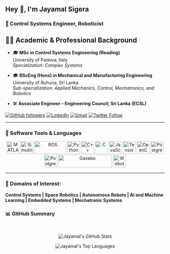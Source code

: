 ## Hey 👋, I'm Jayamal Sigera
### 🎯 Control Systems Engineer, Roboticist  
## 👨‍🎓 Academic & Professional Background

- 🎓 **MSc in Control Systems Engineering (Reading)**  
  University of Padova, Italy  
  *Specialization: Complex Systems*

- 🎓 **BScEng (Hons) in Mechanical and Manufacturing Engineering**  
  University of Ruhuna, Sri Lanka  
  *Sub-specialization: Applied Mechanics, Control, Mechatronics, and Robotics*

- 🛠 **Associate Engineer – Engineering Council, Sri Lanka (ECSL)**

[![GitHub followers](https://img.shields.io/github/followers/jayamalsigera?style=social)](https://github.com/jayamalsigera?tab=followers)
[![LinkedIn](https://img.shields.io/badge/LinkedIn-Jayamal%20Sigera-blue?logo=linkedin&style=social)](https://www.linkedin.com/in/jayamalsigera/)
[![Gmail](https://img.shields.io/badge/Email-jayamalsigeras@gmail.com-D14836?logo=gmail&style=social)](mailto:jayamalsigeras@gmail.com)
[![Twitter Follow](https://img.shields.io/twitter/follow/jayamal_sigera?style=social)](https://twitter.com/jayamal_sigera)

---

### 🧰 Software Tools & Languages
<p align="center">
  <img src="https://cdn.jsdelivr.net/gh/devicons/devicon/icons/matlab/matlab-original.svg" alt="MATLAB" width="40" height="40"/>
  <img src="https://upload.wikimedia.org/wikipedia/commons/3/36/Simulink_Logo_%28non-wordmark%29.png" alt="Simulink" width="40" height="40"/>
  <img src="https://upload.wikimedia.org/wikipedia/commons/b/bb/Ros_logo.svg" alt="ROS" width="100" height="40"/>
  <img src="https://cdn.jsdelivr.net/gh/devicons/devicon/icons/python/python-original.svg" alt="Python" width="40" height="40"/>
  <img src="https://cdn.jsdelivr.net/gh/devicons/devicon/icons/cplusplus/cplusplus-original.svg" alt="C++" width="40" height="40"/>
  <img src="https://cdn.jsdelivr.net/gh/devicons/devicon/icons/c/c-original.svg" alt="C" width="40" height="40"/>
  <img src="https://cdn.jsdelivr.net/gh/devicons/devicon/icons/javascript/javascript-original.svg" alt="JavaScript" width="40" height="40"/>
  <img src="https://cdn.jsdelivr.net/gh/devicons/devicon/icons/tensorflow/tensorflow-original.svg" alt="TensorFlow" width="40" height="40"/>
  <img src="https://cdn.jsdelivr.net/gh/devicons/devicon/icons/opencv/opencv-original.svg" alt="OpenCV" width="40" height="40"/>
  <img src="https://upload.wikimedia.org/wikipedia/commons/2/29/Postgresql_elephant.svg" alt="PostgreSQL" width="40" height="40"/>
<!--   <img src="https://www.luisllamas.es/img/freertos-icon.svg" alt="STM32CubeMX" width="100" height="40"/> -->
  <img src="https://www.cphi-online.com/46/product/124/64/34/p0img_XL.jpg" alt="PostgreSQL" width="40" height="40"/>
  <img src="https://upload.wikimedia.org/wikipedia/commons/1/13/Gazebo_logo.svg" alt="Gazebo" width="170" height="40"/>
  <img src="https://c1.klipartz.com/pngpicture/30/353/sticker-png-web-design-webots-ladybird-beetle-insect-leaf-beetle-ladybug-thumbnail.png" alt="Webots" width="40" height="40"/>
</p>

---
### 🌱 Domains of Interest:

**Control Systems | Space Robotics | Autonomous Robots | AI and Machine Learning | Embedded Systems | Mechatronic Systems**

### 📊 GitHub Summary

<br>
<p align="center">
  <img src="https://github-readme-stats.vercel.app/api?username=jayamalsigera&show_icons=true&theme=radical" alt="Jayamal's GitHub Stats" />
</p>
<p align="center">
  <img src="https://github-readme-stats.vercel.app/api/top-langs/?username=jayamalsigera&theme=radical" alt="Jayamal's Top Languages" />
</p>

